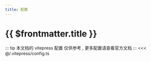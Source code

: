 ```yaml
---
title: 配置
---
```


# {{ $frontmatter.title }}

::: tip 本文档的 vitepress 配置
仅供参考 , 更多配置请查看官方文档
:::
<<< @/.vitepress/config.ts
